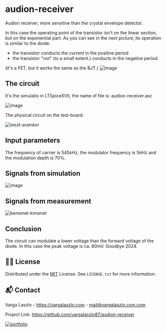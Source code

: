 # audion-receiver
Audion receiver, more sensitive than the crystal envelope detector.

In this case the operating point of the transistor isn't on the linear section, but on the exponential part. As you can see in the next picture, its operation is similar to the diode:

- the transistor conducts the current in the positive period
- the transistor "not" (to a small extent.) conducts in the negative period.

(it's a FET, but it works the same as the BJT.)
![image](https://github.com/user-attachments/assets/4b2a3d50-a1ba-49bd-ae89-bed94ec1198f)

## The circuit

It's the simulatio in LTSpiceXVII, the name of file is: audion-receiver.asc

![image](https://github.com/user-attachments/assets/b106e68b-a314-4c13-96e9-bbf64e3663bd)

The physical circuit on the test-board:

![teszt-aramkor](https://github.com/user-attachments/assets/647ce23d-7323-46ea-8c8f-1f434669cf81)

## Input parameters

The frequency of carrier is 545kHz, the modulator frequency is 5kHz and the modulation depth is 70%.

## Signals from simulation

![image](https://github.com/user-attachments/assets/db3e8fe8-24c3-4bbb-813d-778100e344ac)


## Signals from measurement

![bemenet-kimenet](https://github.com/user-attachments/assets/73f5057c-496e-49cf-a2a7-b27ceadb0598)

## Conclusion

The circuit can modulate a lower voltage than the forward voltage of the diode. In this case the peak voltage is ca. 80mV. Goodbye 2024.

## 👨‍⚖️ License

Distributed under the [MIT](https://choosealicense.com/licenses/mit/) License. See `LICENSE.txt` for more information.


## 📬 Contact

Varga Laszlo - https://vargalaszlo.com - mail@vargalaszlo.com.com

Project Link: https://github.com/vargalaszlo87/audion-receiver

[![portfolio](https://img.shields.io/badge/my_portfolio-000?style=for-the-badge&logo=ko-fi&logoColor=white)](http://vargalaszlo.com)
